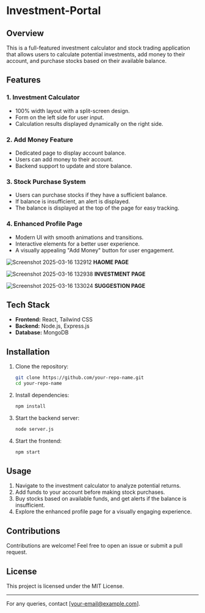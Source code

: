 # Investment-Portal

## Overview
This is a full-featured investment calculator and stock trading application that allows users to calculate potential investments, add money to their account, and purchase stocks based on their available balance.

## Features
### 1. **Investment Calculator**
   - 100% width layout with a split-screen design.
   - Form on the left side for user input.
   - Calculation results displayed dynamically on the right side.

### 2. **Add Money Feature**
   - Dedicated page to display account balance.
   - Users can add money to their account.
   - Backend support to update and store balance.

### 3. **Stock Purchase System**
   - Users can purchase stocks if they have a sufficient balance.
   - If balance is insufficient, an alert is displayed.
   - The balance is displayed at the top of the page for easy tracking.

### 4. **Enhanced Profile Page**
   - Modern UI with smooth animations and transitions.
   - Interactive elements for a better user experience.
   - A visually appealing "Add Money" button for user engagement.

![Screenshot 2025-03-16 132912](https://github.com/user-attachments/assets/118038a0-55f9-40a8-9104-c9b06670a383)
**HAOME PAGE**

![Screenshot 2025-03-16 132938](https://github.com/user-attachments/assets/40713171-c17a-47cd-848a-fe0055867ac9)
**INVESTMENT PAGE**

![Screenshot 2025-03-16 133024](https://github.com/user-attachments/assets/78bd62fe-b802-479f-a0ea-da3eb40eaee1)
**SUGGESTION PAGE**



## Tech Stack
- **Frontend:** React, Tailwind CSS
- **Backend:** Node.js, Express.js
- **Database:** MongoDB

## Installation
1. Clone the repository:
   ```sh
   git clone https://github.com/your-repo-name.git
   cd your-repo-name
   ```
2. Install dependencies:
   ```sh
   npm install
   ```
3. Start the backend server:
   ```sh
   node server.js
   ```
4. Start the frontend:
   ```sh
   npm start
   ```

## Usage
1. Navigate to the investment calculator to analyze potential returns.
2. Add funds to your account before making stock purchases.
3. Buy stocks based on available funds, and get alerts if the balance is insufficient.
4. Explore the enhanced profile page for a visually engaging experience.

## Contributions
Contributions are welcome! Feel free to open an issue or submit a pull request.

## License
This project is licensed under the MIT License.

---

For any queries, contact [your-email@example.com].


